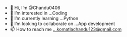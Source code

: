 - 👋 Hi, I’m @Chandu0406
- 👀 I’m interested in ...Coding
- 🌱 I’m currently learning ...Python
- 💞️ I’m looking to collaborate on ...App development
- 📫 How to reach me ...komatlachandu123@gmail.com


<!---
Chandu0406/Chandu0406 is a ✨ special ✨ repository because its `README.md` (this file) appears on your GitHub profile.
You can click the Preview link to take a look at your changes.
--->
